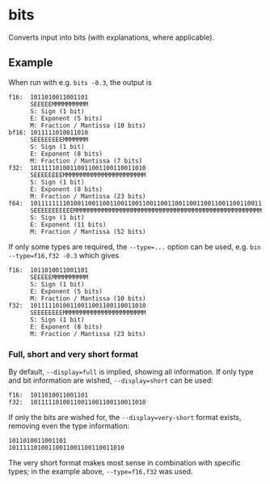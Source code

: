 # bits

Converts input into bits (with explanations, where applicable).

## Example

When run with e.g. `bits -0.3`, the output is

```
f16:  1011010011001101
      SEEEEEMMMMMMMMMM
      S: Sign (1 bit)
      E: Exponent (5 bits)
      M: Fraction / Mantissa (10 bits)
bf16: 1011111010011010
      SEEEEEEEEMMMMMMM
      S: Sign (1 bit)
      E: Exponent (8 bits)
      M: Fraction / Mantissa (7 bits)
f32:  10111110100110011001100110011010
      SEEEEEEEEMMMMMMMMMMMMMMMMMMMMMMM
      S: Sign (1 bit)
      E: Exponent (8 bits)
      M: Fraction / Mantissa (23 bits)
f64:  1011111111010011001100110011001100110011001100110011001100110011
      SEEEEEEEEEEEMMMMMMMMMMMMMMMMMMMMMMMMMMMMMMMMMMMMMMMMMMMMMMMMMMMM
      S: Sign (1 bit)
      E: Exponent (11 bits)
      M: Fraction / Mantissa (52 bits)
```

If only some types are required, the `--type=...` option can be used, e.g. `bin --type=f16,f32 -0.3` which gives

```
f16:  1011010011001101
      SEEEEEMMMMMMMMMM
      S: Sign (1 bit)
      E: Exponent (5 bits)
      M: Fraction / Mantissa (10 bits)
f32:  10111110100110011001100110011010
      SEEEEEEEEMMMMMMMMMMMMMMMMMMMMMMM
      S: Sign (1 bit)
      E: Exponent (8 bits)
      M: Fraction / Mantissa (23 bits)
```

### Full, short and very short format

By default, `--display=full` is implied, showing all information. If only type and bit information are wished,
`--display=short` can be used:

```
f16:  1011010011001101
f32:  10111110100110011001100110011010
```

If only the bits are wished for, the `--display=very-short` format exists, removing even the type information:

```
1011010011001101
10111110100110011001100110011010
```

The very short format makes most sense in combination with specific types; in the example above, `--type=f16,f32`
was used.
